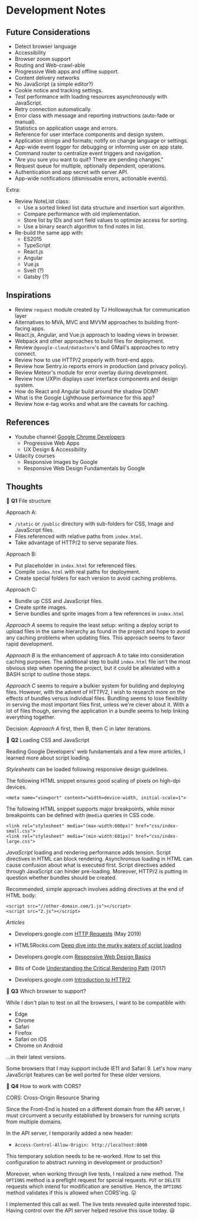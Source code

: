 # Development Notes

## Future Considerations

 - Detect browser language
 - Accessibility
 - Browser zoom support
 - Routing and Web-crawl-able
 - Progressive Web apps and offline support.
 - Content delivery networks
 - No JavaScript (a simple editor?)
 - Cookie notice and tracking settings.
 - Test performance with loading resources asynchronously with JavaScript.
 - Retry connection automatically.
 - Error class with message and reporting instructions (auto-fade or manual).
 - Statistics on application usage and errors.
 - Reference for user interface components and design system.
 - Application strings and formats; notify on change language or settings.
 - App-wide event logger for debugging or informing user on app state.
 - Command router to centralize event triggers and navigation.
 - "Are you sure you want to quit? There are pending changes."
 - Request queue for multiple, optionally dependent, operations.
 - Authentication and app secret with server API.
 - App-wide notifications (dismissable errors, actionable events).


 Extra:

 - Review NoteList class:
   - Use a sorted linked list data structure and insertion sort algorithm.
   - Compare performance with old implementation.
   - Store list by IDs and sort field values to optimize access for sorting.
   - Use a binary search algorithm to find notes in list.
 - Re-build the same app with:
   - ES2015
   - TypeScript
   - React.js
   - Angular
   - Vue.js
   - Svelt (?)
   - Gatsby (?)

## Inspirations

 - Review `request` module created by TJ Hollowaychuk for communication layer
 - Alternatives to MVA, MVC and MVVM approaches to building front-facing apps.
 - React.js, Angular, and Vue.js approach to loading views in browser.
 - Webpack and other approaches to build files for deployment.
 - Review `@google-cloud/datastore`'s and GMail's approaches to retry connect.
 - Review how to use HTTP/2 properly with front-end apps.
 - Review how Sentry.io reports errors in production (and privacy policy).
 - Review Meteor's module for error overlay during development.
 - Review how UXPin displays user interface components and design system.
 - How do React and Angular build around the shadow DOM?
 - What is the Google Lighthouse performance for this app?
 - Review how e-tag works and what are the caveats for caching.

## References

 - Youtube channel
   [Google Chrome Developers](https://www.youtube.com/channel/UCnUYZLuoy1rq1aVMwx4aTzw)
   - Progressive Web Apps
   - UX Design & Accessibility
 - Udacity courses
   - Responsive Images by Google
   - Responsive Web Design Fundamentals by Google

## Thoughts

🤔 **Q1** File structure

Approach A:
 - `/static` or `/public` directory with sub-folders for CSS, Image and JavaScript files.
 - Files referenced with relative paths from `index.html`.
 - Take advantage of HTTP/2 to serve separate files.

Approach B:
 - Put placeholder in `index.html` for referenced files.
 - Compile `index.html` with real paths for deployment.
 - Create special folders for each version to avoid caching problems.

Approach C:
 - Bundle up CSS and JavaScript files.
 - Create sprite images.
 - Serve bundles and sprite images from a few references in `index.html`


*Approach A* seems to require the least setup: writing a deploy script to upload files in the same hierarchy as found in the project and hope to avoid any caching problems when updating files. This approach seems to favor rapid development.

*Approach B* is the enhancement of approach A to take into consideration caching purposes. The additional step to build `index.html` file isn't the most obvious step when opening the project, but it could be alleviated with a BASH script to outline those steps.

*Approach C* seems to require a bulkier system for building and deploying files. However, with the advent of HTTP/2, I wish to research more on the effects of bundles versus individual files. Bundling seems to lose flexibility in serving the most important files first, unless we're clever about it. With a lot of files though, serving the application in a bundle seems to help linking everything together.

Decision: *Approach A* first, then B, then C in later iterations.


🤔 **Q2** Loading CSS and JavaScript

Reading Google Developers' web fundamentals and a few more articles, 
I learned more about script loading.

*Stylesheets* can be loaded following responsive design guidelines.

The following HTML snippet ensures good scaling of pixels on high-dpi devices.
```
<meta name="viewport" content="width=device-width, initial-scale=1">
```

The following HTML snippet supports major breakpoints, 
while minor breakpoints can be defined with `@media` queries in CSS code.
```
<link rel="stylesheet" media="(max-width:600px)" href="css/index-small.css">
<link rel="stylesheet" media="(min-width:601px)" href="css/index-large.css">
```

*JavaScript* loading and rendering performance adds tension.
Script directives in HTML can block rendering.
Asynchronous loading in HTML can cause confusion about what is executed first.
Script directives added through JavaScript can hinder pre-loading.
Moreover, HTTP/2 is putting in question whether bundles should be created.

Recommended, simple approach involves adding directives at the end of HTML body:
```
<script src="//other-domain.com/1.js"></script>
<script src="2.js"></script>
```


*Articles*

 - Developers.google.com
  [HTTP Requests](https://developers.google.com/web/fundamentals/performance/get-started/httprequests-5)
  (May 2019)
 - HTML5Rocks.com
  [Deep dive into the murky waters of script loading](https://www.html5rocks.com/en/tutorials/speed/script-loading/)
 - Developers.google.com
  [Responsive Web Design Basics](https://developers.google.com/web/fundamentals/design-and-ux/responsive/)
 - Bits of Code
  [Understanding the Critical Rendering Path](https://bitsofco.de/understanding-the-critical-rendering-path/)
  (2017)

 - Developers.google.com
  [Introduction to HTTP/2](https://developers.google.com/web/fundamentals/performance/http2/)


🤔 **Q3** Which browser to support?

While I don't plan to test on all the browsers, I want to be compatible with:

 - Edge
 - Chrome
 - Safari
 - Firefox
 - Safari on iOS
 - Chrome on Android

...in their latest versions.

Some browsers that I may support include IE11 and Safari 9.
Let's how many JavaScript features can be well ported for these older versions.


🤔 **Q4** How to work with CORS?

CORS: Cross-Origin Resource Sharing

Since the Front-End is hosted on a different domain from the API server,
I must circumvent a security established by browsers for running scripts
from multiple domains.

In the API server, I temporarily added a new header:

 - `Access-Control-Allow-Origin: http://localhost:8000`

This temporary solution needs to be re-worked.
How to set this configuration to abstract running in development or production?

Moreover, when working through live tests, I realized a new method.
The `OPTIONS` method is a preflight request for special requests.
`PUT` or `DELETE` requests which intend for modification are sensitive.
Hence, the `OPTIONS` method validates if this is allowed when CORS'ing. 😛

I implemented this call as well.
The live tests revealed quite interested topic.
Having control over the API server helped resolve this issue today. 😃
